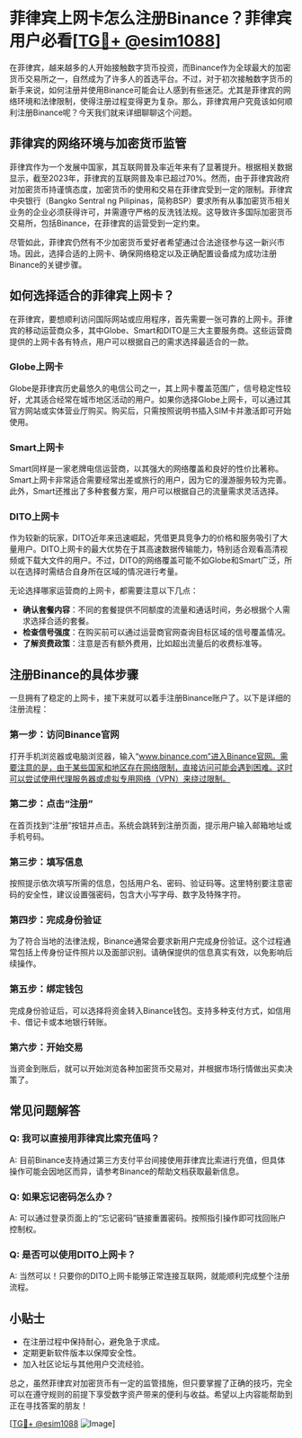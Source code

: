 # 菲律宾上网卡怎么注册Binance？菲律宾用户必看[[TG💪+ @esim1088](https://t.me/s/esim1088)]

在菲律宾，越来越多的人开始接触数字货币投资，而Binance作为全球最大的加密货币交易所之一，自然成为了许多人的首选平台。不过，对于初次接触数字货币的新手来说，如何注册并使用Binance可能会让人感到有些迷茫。尤其是菲律宾的网络环境和法律限制，使得注册过程变得更为复杂。那么，菲律宾用户究竟该如何顺利注册Binance呢？今天我们就来详细聊聊这个问题。

## 菲律宾的网络环境与加密货币监管

菲律宾作为一个发展中国家，其互联网普及率近年来有了显著提升。根据相关数据显示，截至2023年，菲律宾的互联网普及率已超过70%。然而，由于菲律宾政府对加密货币持谨慎态度，加密货币的使用和交易在菲律宾受到一定的限制。菲律宾中央银行（Bangko Sentral ng Pilipinas，简称BSP）要求所有从事加密货币相关业务的企业必须获得许可，并需遵守严格的反洗钱法规。这导致许多国际加密货币交易所，包括Binance，在菲律宾的运营受到一定约束。

尽管如此，菲律宾仍然有不少加密货币爱好者希望通过合法途径参与这一新兴市场。因此，选择合适的上网卡、确保网络稳定以及正确配置设备成为成功注册Binance的关键步骤。

## 如何选择适合的菲律宾上网卡？

在菲律宾，要想顺利访问国际网站或应用程序，首先需要一张可靠的上网卡。菲律宾的移动运营商众多，其中Globe、Smart和DITO是三大主要服务商。这些运营商提供的上网卡各有特点，用户可以根据自己的需求选择最适合的一款。

### Globe上网卡

Globe是菲律宾历史最悠久的电信公司之一，其上网卡覆盖范围广，信号稳定性较好，尤其适合经常在城市地区活动的用户。如果你选择Globe上网卡，可以通过其官方网站或实体营业厅购买。购买后，只需按照说明书插入SIM卡并激活即可开始使用。

### Smart上网卡

Smart同样是一家老牌电信运营商，以其强大的网络覆盖和良好的性价比著称。Smart上网卡非常适合需要经常出差或旅行的用户，因为它的漫游服务较为完善。此外，Smart还推出了多种套餐方案，用户可以根据自己的流量需求灵活选择。

### DITO上网卡

作为较新的玩家，DITO近年来迅速崛起，凭借更具竞争力的价格和服务吸引了大量用户。DITO上网卡的最大优势在于其高速数据传输能力，特别适合观看高清视频或下载大文件的用户。不过，DITO的网络覆盖可能不如Globe和Smart广泛，所以在选择时需结合自身所在区域的情况进行考量。

无论选择哪家运营商的上网卡，都需要注意以下几点：

- **确认套餐内容**：不同的套餐提供不同额度的流量和通话时间，务必根据个人需求选择合适的套餐。
- **检查信号强度**：在购买前可以通过运营商官网查询目标区域的信号覆盖情况。
- **了解资费政策**：注意是否有额外费用，比如超出流量后的收费标准等。

## 注册Binance的具体步骤

一旦拥有了稳定的上网卡，接下来就可以着手注册Binance账户了。以下是详细的注册流程：

### 第一步：访问Binance官网

打开手机浏览器或电脑浏览器，输入“www.binance.com”进入Binance官网。需要注意的是，由于某些国家和地区存在网络限制，直接访问可能会遇到困难。这时可以尝试使用代理服务器或虚拟专用网络（VPN）来绕过限制。

### 第二步：点击“注册”

在首页找到“注册”按钮并点击。系统会跳转到注册页面，提示用户输入邮箱地址或手机号码。

### 第三步：填写信息

按照提示依次填写所需的信息，包括用户名、密码、验证码等。这里特别要注意密码的安全性，建议设置强密码，包含大小写字母、数字及特殊字符。

### 第四步：完成身份验证

为了符合当地的法律法规，Binance通常会要求新用户完成身份验证。这个过程通常包括上传身份证件照片以及面部识别。请确保提供的信息真实有效，以免影响后续操作。

### 第五步：绑定钱包

完成身份验证后，可以选择将资金转入Binance钱包。支持多种支付方式，如信用卡、借记卡或本地银行转账。

### 第六步：开始交易

当资金到账后，就可以开始浏览各种加密货币交易对，并根据市场行情做出买卖决策了。

## 常见问题解答

### Q: 我可以直接用菲律宾比索充值吗？
A: 目前Binance支持通过第三方支付平台间接使用菲律宾比索进行充值，但具体操作可能会因地区而异，请参考Binance的帮助文档获取最新信息。

### Q: 如果忘记密码怎么办？
A: 可以通过登录页面上的“忘记密码”链接重置密码。按照指引操作即可找回账户控制权。

### Q: 是否可以使用DITO上网卡？
A: 当然可以！只要你的DITO上网卡能够正常连接互联网，就能顺利完成整个注册流程。

## 小贴士

- 在注册过程中保持耐心，避免急于求成。
- 定期更新软件版本以保障安全性。
- 加入社区论坛与其他用户交流经验。

总之，虽然菲律宾对加密货币有一定的监管措施，但只要掌握了正确的技巧，完全可以在遵守规则的前提下享受数字资产带来的便利与收益。希望以上内容能帮助到正在寻找答案的朋友！

[[TG💪+ @esim1088](https://t.me/s/esim1088) ![Image](https://i.postimg.cc/4NQfJmqS/Snipaste-2025-05-13-00-14-12.png)]